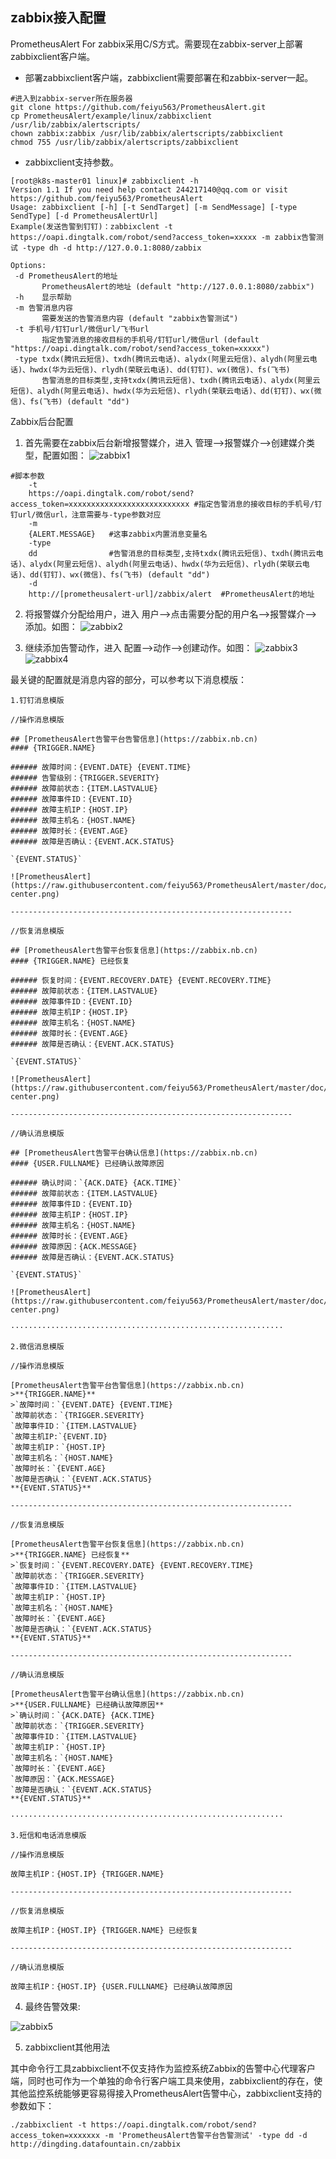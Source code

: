 ## zabbix接入配置

PrometheusAlert For zabbix采用C/S方式。需要现在zabbix-server上部署zabbixclient客户端。

 - 部署zabbixclient客户端，zabbixclient需要部署在和zabbix-server一起。
 
```
#进入到zabbix-server所在服务器
git clone https://github.com/feiyu563/PrometheusAlert.git
cp PrometheusAlert/example/linux/zabbixclient /usr/lib/zabbix/alertscripts/
chown zabbix:zabbix /usr/lib/zabbix/alertscripts/zabbixclient
chmod 755 /usr/lib/zabbix/alertscripts/zabbixclient
```
 - zabbixclient支持参数。
 
 ```
[root@k8s-master01 linux]# zabbixclient -h
Version 1.1 If you need help contact 244217140@qq.com or visit https://github.com/feiyu563/PrometheusAlert
Usage: zabbixclient [-h] [-t SendTarget] [-m SendMessage] [-type SendType] [-d PrometheusAlertUrl]
Example(发送告警到钉钉)：zabbixclent -t https://oapi.dingtalk.com/robot/send?access_token=xxxxx -m zabbix告警测试 -type dh -d http://127.0.0.1:8080/zabbix

Options:
  -d PrometheusAlert的地址
    	PrometheusAlert的地址 (default "http://127.0.0.1:8080/zabbix")
  -h	显示帮助
  -m 告警消息内容
    	需要发送的告警消息内容 (default "zabbix告警测试")
  -t 手机号/钉钉url/微信url/飞书url
    	指定告警消息的接收目标的手机号/钉钉url/微信url (default "https://oapi.dingtalk.com/robot/send?access_token=xxxxx")
  -type txdx(腾讯云短信)、txdh(腾讯云电话)、alydx(阿里云短信)、alydh(阿里云电话)、hwdx(华为云短信)、rlydh(荣联云电话)、dd(钉钉)、wx(微信)、fs(飞书)
    	告警消息的目标类型,支持txdx(腾讯云短信)、txdh(腾讯云电话)、alydx(阿里云短信)、alydh(阿里云电话)、hwdx(华为云短信)、rlydh(荣联云电话)、dd(钉钉)、wx(微信)、fs(飞书) (default "dd")
 ```

Zabbix后台配置

1) 首先需要在zabbix后台新增报警媒介，进入 管理-->报警媒介-->创建媒介类型，配置如图：
![zabbix1](https://raw.githubusercontent.com/feiyu563/PrometheusAlert/master/doc/zabbix1.png)

```
#脚本参数
    -t
    https://oapi.dingtalk.com/robot/send?access_token=xxxxxxxxxxxxxxxxxxxxxxxxxxx #指定告警消息的接收目标的手机号/钉钉url/微信url，注意需要与-type参数对应
    -m
    {ALERT.MESSAGE}   #这事zabbix内置消息变量名
    -type
    dd                #告警消息的目标类型,支持txdx(腾讯云短信)、txdh(腾讯云电话)、alydx(阿里云短信)、alydh(阿里云电话)、hwdx(华为云短信)、rlydh(荣联云电话)、dd(钉钉)、wx(微信)、fs(飞书) (default "dd")
    -d
    http://[prometheusalert-url]/zabbix/alert  #PrometheusAlert的地址
```

2) 将报警媒介分配给用户，进入 用户-->点击需要分配的用户名-->报警媒介-->添加。如图：
![zabbix2](https://raw.githubusercontent.com/feiyu563/PrometheusAlert/master/doc/zabbix2.png)

3) 继续添加告警动作，进入 配置-->动作-->创建动作。如图：
![zabbix3](https://raw.githubusercontent.com/feiyu563/PrometheusAlert/master/doc/zabbix3.png)
![zabbix4](https://raw.githubusercontent.com/feiyu563/PrometheusAlert/master/doc/zabbix4.png)

最关键的配置就是消息内容的部分，可以参考以下消息模版：

```
1.钉钉消息模版

//操作消息模版

## [PrometheusAlert告警平台告警信息](https://zabbix.nb.cn)
#### {TRIGGER.NAME}

###### 故障时间：{EVENT.DATE} {EVENT.TIME}
###### 告警级别：{TRIGGER.SEVERITY}
###### 故障前状态：{ITEM.LASTVALUE}
###### 故障事件ID：{EVENT.ID}
###### 故障主机IP：{HOST.IP}
###### 故障主机名：{HOST.NAME}
###### 故障时长：{EVENT.AGE}
###### 故障是否确认：{EVENT.ACK.STATUS}

`{EVENT.STATUS}`

![PrometheusAlert](https://raw.githubusercontent.com/feiyu563/PrometheusAlert/master/doc/alert-center.png)

---------------------------------------------------------------

//恢复消息模版

## [PrometheusAlert告警平台恢复信息](https://zabbix.nb.cn)
#### {TRIGGER.NAME} 已经恢复

###### 恢复时间：{EVENT.RECOVERY.DATE} {EVENT.RECOVERY.TIME}
###### 故障前状态：{ITEM.LASTVALUE}
###### 故障事件ID：{EVENT.ID}
###### 故障主机IP：{HOST.IP}
###### 故障主机名：{HOST.NAME}
###### 故障时长：{EVENT.AGE}
###### 故障是否确认：{EVENT.ACK.STATUS}

`{EVENT.STATUS}`

![PrometheusAlert](https://raw.githubusercontent.com/feiyu563/PrometheusAlert/master/doc/alert-center.png)

---------------------------------------------------------------

//确认消息模版

## [PrometheusAlert告警平台确认信息](https://zabbix.nb.cn)
#### {USER.FULLNAME} 已经确认故障原因

###### 确认时间：`{ACK.DATE} {ACK.TIME}`
###### 故障前状态：{ITEM.LASTVALUE}
###### 故障事件ID：{EVENT.ID}
###### 故障主机IP：{HOST.IP}
###### 故障主机名：{HOST.NAME}
###### 故障时长：{EVENT.AGE}
###### 故障原因：{ACK.MESSAGE}
###### 故障是否确认：{EVENT.ACK.STATUS}

`{EVENT.STATUS}`

![PrometheusAlert](https://raw.githubusercontent.com/feiyu563/PrometheusAlert/master/doc/alert-center.png)

·····························································

2.微信消息模版

//操作消息模版

[PrometheusAlert告警平台告警信息](https://zabbix.nb.cn)
>**{TRIGGER.NAME}**
>`故障时间：`{EVENT.DATE} {EVENT.TIME}
`故障前状态：`{TRIGGER.SEVERITY}
`故障事件ID：`{ITEM.LASTVALUE}
`故障主机IP:`{EVENT.ID}
`故障主机IP：`{HOST.IP}
`故障主机名：`{HOST.NAME}
`故障时长：`{EVENT.AGE}
`故障是否确认：`{EVENT.ACK.STATUS}
**{EVENT.STATUS}**

---------------------------------------------------------------

//恢复消息模版

[PrometheusAlert告警平台恢复信息](https://zabbix.nb.cn)
>**{TRIGGER.NAME} 已经恢复**
>`恢复时间：`{EVENT.RECOVERY.DATE} {EVENT.RECOVERY.TIME}
`故障前状态：`{TRIGGER.SEVERITY}
`故障事件ID：`{ITEM.LASTVALUE}
`故障主机IP：`{HOST.IP}
`故障主机名：`{HOST.NAME}
`故障时长：`{EVENT.AGE}
`故障是否确认：`{EVENT.ACK.STATUS}
**{EVENT.STATUS}**

---------------------------------------------------------------

//确认消息模版

[PrometheusAlert告警平台确认信息](https://zabbix.nb.cn)
>**{USER.FULLNAME} 已经确认故障原因**
>`确认时间：`{ACK.DATE} {ACK.TIME}
`故障前状态：`{TRIGGER.SEVERITY}
`故障事件ID：`{ITEM.LASTVALUE}
`故障主机IP：`{HOST.IP}
`故障主机名：`{HOST.NAME}
`故障时长：`{EVENT.AGE}
`故障原因：`{ACK.MESSAGE}
`故障是否确认：`{EVENT.ACK.STATUS}
**{EVENT.STATUS}**

·····························································

3.短信和电话消息模版

//操作消息模版

故障主机IP：{HOST.IP} {TRIGGER.NAME}

---------------------------------------------------------------

//恢复消息模版

故障主机IP：{HOST.IP} {TRIGGER.NAME} 已经恢复

---------------------------------------------------------------

//确认消息模版

故障主机IP：{HOST.IP} {USER.FULLNAME} 已经确认故障原因
```


4) 最终告警效果:

![zabbix5](https://raw.githubusercontent.com/feiyu563/PrometheusAlert/master/doc/zabbix5.png)

5) zabbixclient其他用法

其中命令行工具zabbixclient不仅支持作为监控系统Zabbix的告警中心代理客户端，同时也可作为一个单独的命令行客户端工具来使用，zabbixclient的存在，使其他监控系统能够更容易得接入PrometheusAlert告警中心，zabbixclient支持的参数如下：

```
./zabbixclient -t https://oapi.dingtalk.com/robot/send?access_token=xxxxxxx -m 'PrometheusAlert告警平台告警测试' -type dd -d http://dingding.datafountain.cn/zabbix
```
